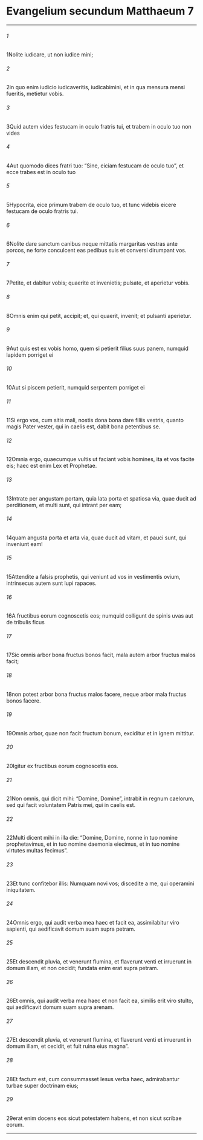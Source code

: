 
# Evangelium secundum Matthaeum 7
***
###### 1
<span class=vrs>1</span>Nolite iudicare, ut non iudice mini;
###### 2
<span class=vrs>2</span>in quo enim iudicio iudicaveritis, iudicabimini, et in qua mensura mensi fueritis, metietur vobis.
###### 3
<span class=vrs>3</span>Quid autem vides festucam in oculo fratris tui, et trabem in oculo tuo non vides
###### 4
<span class=vrs>4</span>Aut quomodo dices fratri tuo: “Sine, eiciam festucam de oculo tuo”, et ecce trabes est in oculo tuo
###### 5
<span class=vrs>5</span>Hypocrita, eice primum trabem de oculo tuo, et tunc videbis eicere festucam de oculo fratris tui.
###### 6
<span class=vrs>6</span>Nolite dare sanctum canibus neque mittatis margaritas vestras ante porcos, ne forte conculcent eas pedibus suis et conversi dirumpant vos.
###### 7
<span class=vrs>7</span>Petite, et dabitur vobis; quaerite et invenietis; pulsate, et aperietur vobis.
###### 8
<span class=vrs>8</span>Omnis enim qui petit, accipit; et, qui quaerit, invenit; et pulsanti aperietur.
###### 9
<span class=vrs>9</span>Aut quis est ex vobis homo, quem si petierit filius suus panem, numquid lapidem porriget ei
###### 10
<span class=vrs>10</span>Aut si piscem petierit, numquid serpentem porriget ei
###### 11
<span class=vrs>11</span>Si ergo vos, cum sitis mali, nostis dona bona dare filiis vestris, quanto magis Pater vester, qui in caelis est, dabit bona petentibus se.
###### 12
<span class=vrs>12</span>Omnia ergo, quaecumque vultis ut faciant vobis homines, ita et vos facite eis; haec est enim Lex et Prophetae.
###### 13
<span class=vrs>13</span>Intrate per angustam portam, quia lata porta et spatiosa via, quae ducit ad perditionem, et multi sunt, qui intrant per eam;
###### 14
<span class=vrs>14</span>quam angusta porta et arta via, quae ducit ad vitam, et pauci sunt, qui inveniunt eam!
###### 15
<span class=vrs>15</span>Attendite a falsis prophetis, qui veniunt ad vos in vestimentis ovium, intrinsecus autem sunt lupi rapaces.
###### 16
<span class=vrs>16</span>A fructibus eorum cognoscetis eos; numquid colligunt de spinis uvas aut de tribulis ficus
###### 17
<span class=vrs>17</span>Sic omnis arbor bona fructus bonos facit, mala autem arbor fructus malos facit;
###### 18
<span class=vrs>18</span>non potest arbor bona fructus malos facere, neque arbor mala fructus bonos facere.
###### 19
<span class=vrs>19</span>Omnis arbor, quae non facit fructum bonum, exciditur et in ignem mittitur.
###### 20
<span class=vrs>20</span>Igitur ex fructibus eorum cognoscetis eos.
###### 21
<span class=vrs>21</span>Non omnis, qui dicit mihi: “Domine, Domine”, intrabit in regnum caelorum, sed qui facit voluntatem Patris mei, qui in caelis est.
###### 22
<span class=vrs>22</span>Multi dicent mihi in illa die: “Domine, Domine, nonne in tuo nomine prophetavimus, et in tuo nomine daemonia eiecimus, et in tuo nomine virtutes multas fecimus”.
###### 23
<span class=vrs>23</span>Et tunc confitebor illis: Numquam novi vos; discedite a me, qui operamini iniquitatem.
###### 24
<span class=vrs>24</span>Omnis ergo, qui audit verba mea haec et facit ea, assimilabitur viro sapienti, qui aedificavit domum suam supra petram.
###### 25
<span class=vrs>25</span>Et descendit pluvia, et venerunt flumina, et flaverunt venti et irruerunt in domum illam, et non cecidit; fundata enim erat supra petram.
###### 26
<span class=vrs>26</span>Et omnis, qui audit verba mea haec et non facit ea, similis erit viro stulto, qui aedificavit domum suam supra arenam.
###### 27
<span class=vrs>27</span>Et descendit pluvia, et venerunt flumina, et flaverunt venti et irruerunt in domum illam, et cecidit, et fuit ruina eius magna”.
###### 28
<span class=vrs>28</span>Et factum est, cum consummasset Iesus verba haec, admirabantur turbae super doctrinam eius;
###### 29
<span class=vrs>29</span>erat enim docens eos sicut potestatem habens, et non sicut scribae eorum.
***
